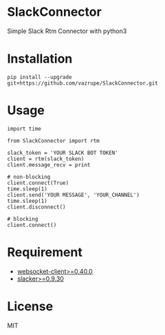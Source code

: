 # SlackConnector
Simple Slack Rtm Connector with python3

# Installation

    pip install --upgrade git+https://github.com/vazrupe/SlackConnector.git

# Usage

```
import time

from SlackConnector import rtm

slack_token = 'YOUR SLACK BOT TOKEN'
client = rtm(slack_token)
client.message_recv = print

# non-blocking
client.connect(True)
time.sleep(1)
client.send('YOUR MESSAGE', 'YOUR_CHANNEL')
time.sleep(1)
client.disconnect()

# blocking
client.connect()
```


# Requirement

* [websocket-client>=0.40.0](https://pypi.python.org/pypi/websocket-client/)
* [slacker>=0.9.30](https://pypi.python.org/pypi/slacker/)

# License
MIT
